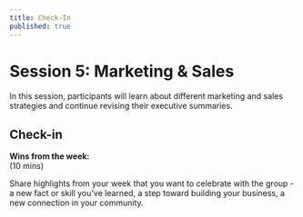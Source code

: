 ```yaml
---
title: Check-In
published: true
---
```

# Session 5: Marketing & Sales

In this session, participants will learn about different marketing and sales strategies and continue revising their executive summaries.

## Check-in 

**Wins from the week:** <br>
(10 mins)

Share highlights from your week that you want to celebrate with the group - a new fact or skill you’ve learned, a step toward building your business, a new connection in your community. 
